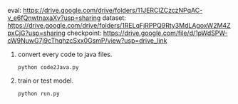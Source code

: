eval: https://drive.google.com/drive/folders/11JERClZCzczNPqAC-v_e6fQnwtnaxaXv?usp=sharing
dataset: https://drive.google.com/drive/folders/1RELqFjRPPQ9Rty3MdLAgoxW2M4ZpxCjG?usp=sharing
checkpoint: https://drive.google.com/file/d/1pWdSPW-cW9NuwG7j9cThqhzcSxx0GsmP/view?usp=drive_link


1. convert every code to java files.

   `python code2Java.py`



 6. train or test model.

    `python run.py`
